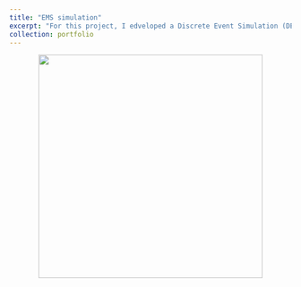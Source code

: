 ```yaml
---
title: "EMS simulation"
excerpt: "For this project, I edveloped a Discrete Event Simulation (DES) to simulate emergency response in an end-to-end manner. "
collection: portfolio
---
```



<p align="center">
<img src="/images/ems.gif" width="400" height="400" />
</p>
